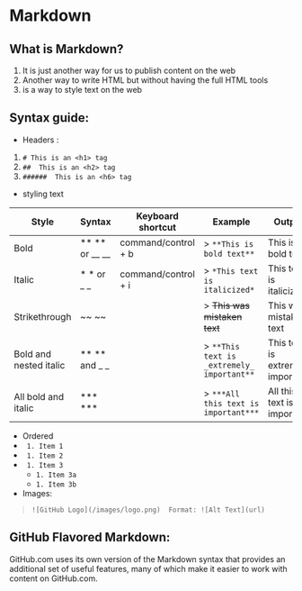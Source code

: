 # Markdown
## What is Markdown?
1. It is just another way for us to publish content on the web
2. Another way to write HTML but without having the full HTML tools
3. is a way to style text on the web  

## Syntax guide:
* Headers :
1. `# This is an <h1> tag`
2. `##  This is an <h2> tag`
3. `######  This is an <h6> tag`

* styling text 

Style | Syntax | Keyboard shortcut | Example | Output
----- | ------ | ----------------- | ------- | ------  
Bold | ** ** or __ __ | command/control + b | > `**This is bold text**` | This is bold text
Italic | * * or _ _ | command/control + i | > `*This text is italicized*` | This text is italicized
Strikethrough | ~~ ~~ |               | > ~~This was mistaken text~~ | This was mistaken text
Bold and nested italic | ** ** and _ _ |         | > `**This text is _extremely_ important**` | This text is extremely important
All bold and italic | *** *** |             | > `***All this text is important***` | All this text is important

* Ordered 
* ` 1. Item 1`
* ` 1. Item 2`
* ` 1. Item 3`
   * `1. Item 3a`
   * `1. Item 3b`
* Images: 
> `![GitHub Logo](/images/logo.png) 
> Format: ![Alt Text](url)`

## GitHub Flavored Markdown:
GitHub.com uses its own version of the Markdown syntax that provides 
an additional set of useful features, many of which make 
it easier to work with content on GitHub.com.
